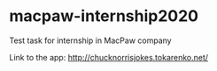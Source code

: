 # macpaw-internship2020
Test task for internship in MacPaw company

Link to the app: http://chucknorrisjokes.tokarenko.net/
